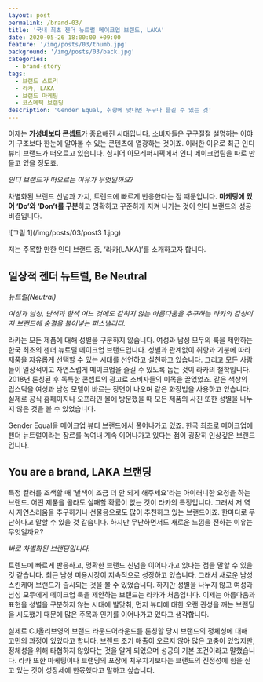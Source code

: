 ```yaml
---
layout: post
permalink: /brand-03/
title: '국내 최초 젠더 뉴트럴 메이크업 브랜드, LAKA'
date: 2020-05-26 18:00:00 +09:00
feature: '/img/posts/03/thumb.jpg'
background: '/img/posts/03/back.jpg'
categories:
  - brand-story
tags:
  - 브랜드 스토리
  - 라카, LAKA
  - 브랜드 마케팅
  - 코스메틱 브랜딩
description: 'Gender Equal, 취향에 맞다면 누구나 즐길 수 있는 것'
---
```


이제는 **가성비보다 콘셉트**가 중요해진 시대입니다. 소비자들은 구구절절 설명하는 이야기 구조보다 한눈에 알아볼 수 있는 콘텐츠에 열광하는 것이죠. 이러한 이유로 최근 인디 뷰티 브랜드가 떠오르고 있습니다. 심지어 아모레퍼시픽에서 인디 메이크업팀을 따로 만들고 있을 정도죠. 

*인디 브랜드가 떠오르는 이유가 무엇일까요?*

차별화된 브랜드 신념과 가치, 트렌드에 빠르게 반응한다는 점 때문입니다. **마케팅에 있어 ‘Do’와 ‘Don’t를 구분**하고 명확하고 꾸준하게 지켜 나가는 것이 인디 브랜드의 성공 비결입니다.

![그림 1](/img/posts/03/post3 1.jpg)

저는 주목할 만한 인디 브랜드 중, ‘라카(LAKA)’를 소개하고자 합니다.



## 일상적 젠더 뉴트럴, Be Neutral

*뉴트럴(Neutral)*

*여성과 남성, 난색과 한색 어느 것에도 갇히지 않는 아름다움을 추구하는 라카의 감성이자 브랜드에 숨결을 불어넣는 퍼스낼리티.* 

라카는 모든 제품에 대해 성별을 구분하지 않습니다. 여성과 남성 모두의 룩을 제안하는 한국 최초의 젠더 뉴트럴 메이크업 브랜드입니다. 성별과 관계없이 취향과 기분에 따라 제품을 자유롭게 선택할 수 있는 시대를 선언하고 실천하고 있습니다. 그리고 모든 사람들이 일상적이고 자연스럽게 메이크업을 즐길 수 있도록 돕는 것이 라카의 철학입니다. 2018년 론칭된 후 독특한 콘셉트의 광고로 소비자들의 이목을 끌었었죠. 같은 색상의 립스틱을 여성과 남성 모델이 바르는 장면이 나오며 같은 화장법을 사용하고 있습니다. 실제로 공식 홈페이지나 오프라인 몰에 방문했을 때 모든 제품의 사진 또한 성별을 나누지 않은 것을 볼 수 있었습니다. 

Gender Equal을 메이크업 뷰티 브랜드에서 풀어나가고 있죠.  한국 최초로 메이크업에 젠더 뉴트럴이라는 장르를 녹여내 계속 이어나가고 있다는 점이 굉장히 인상깊은 브랜드입니다. 



##  You are a brand, LAKA 브랜딩

특정 컬러를 조색할 때 '발색이 조금 더 안 되게 해주세요'라는 아이러니한 요청을 하는 브랜드. 어떤 제품을 골라도 실패할 확률이 없는 것이 라카의 특징입니다. 그래서 저 역시 자연스러움을 추구하거나 선물용으로도 많이 추천하고 있는 브랜드이죠. 한마디로 무난하다고 말할 수 있을 것 같습니다. 하지만 무난하면서도 새로운 느낌을 전하는 이유는 무엇일까요? 

*바로 차별화된 브랜딩입니다.* 

트렌드에 빠르게 반응하고, 명확한 브랜드 신념을 이어나가고 있다는 점을 말할 수 있을 것 같습니다. 최근 남성 미용시장이 지속적으로 성장하고 있습니다. 그래서 새로운 남성 스킨케어 브랜드가 출시되는 것을 볼 수 있었습니다. 하지만 성별을 나누지 않고 여성과 남성 모두에게 메이크업 룩을 제안하는 브랜드는 라카가 처음입니다. 이제는 아름다움과 표현을 성별을 구분하지 않는 시대에 발맞춰, 먼저 뷰티에 대한 오랜 관성을 깨는 브랜딩을 시도했기 때문에 많은 주목과 인기를 이어나가고 있다고 생각합니다. 

실제로 CJ올리브영의 브랜드 라운드어라운드를 론칭할 당시 브랜드의 정체성에 대해 고민의 과정이 있었다고 합니다. 브랜드 초기 매출이 오르지 않아 많은 고충이 있었지만, 정체성을 위해 타협하지 않았다는 것을 알게 되었으며 성공의 기본 조건이라고 말했습니다. 라카 또한 마케팅이나 브랜딩의 포장에 치우치기보다는 브랜드의 진정성에 힘을 싣고 있는 것이 성장세에 한몫했다고 말하고 싶습니다. 

